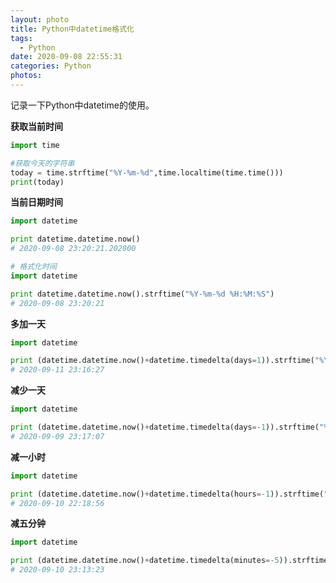 ```yaml
---
layout: photo
title: Python中datetime格式化
tags:
  - Python
date: 2020-09-08 22:55:31
categories: Python
photos:
---
```

记录一下Python中datetime的使用。
<!--more-->
**获取当前时间**
```python
import time

#获取今天的字符串
today = time.strftime("%Y-%m-%d",time.localtime(time.time()))
print(today)
```
**当前日期时间**
```python
import datetime

print datetime.datetime.now()
# 2020-09-08 23:20:21.202000

# 格式化时间
import datetime

print datetime.datetime.now().strftime("%Y-%m-%d %H:%M:%S")
# 2020-09-08 23:20:21
```
**多加一天**
```python
import datetime

print (datetime.datetime.now()+datetime.timedelta(days=1)).strftime("%Y-%m-%d %H:%M:%S")
# 2020-09-11 23:16:27
```
**减少一天**
```python
import datetime

print (datetime.datetime.now()+datetime.timedelta(days=-1)).strftime("%Y-%m-%d %H:%M:%S")
# 2020-09-09 23:17:07
```
**减一小时**

```python
import datetime

print (datetime.datetime.now()+datetime.timedelta(hours=-1)).strftime("%Y-%m-%d %H:%M:%S")
# 2020-09-10 22:18:56
```
**减五分钟**

```python
import datetime

print (datetime.datetime.now()+datetime.timedelta(minutes=-5)).strftime("%Y-%m-%d %H:%M:%S")
# 2020-09-10 23:13:23
```
